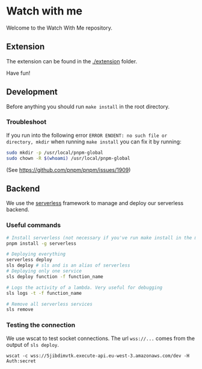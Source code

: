 # Watch with me

Welcome to the Watch With Me repository.

## Extension

The extension can be found in the [./extension](./extension) folder.

Have fun!

## Development

Before anything you should run `make install` in the root directory.

### Troubleshoot

If you run into the following error `ERROR ENOENT: no such file or directory, mkdir` when running `make install` you can fix it by running:

```bash
sudo mkdir -p /usr/local/pnpm-global
sudo chown -R $(whoami) /usr/local/pnpm-global
```

(See https://github.com/pnpm/pnpm/issues/1909)

## Backend

We use the [serverless](https://github.com/serverless/serverless) framework to manage and deploy our serverless backend.

### Useful commands

```bash
# Install serverless (not necessary if you've run make install in the main directory )
pnpm install -g serverless

# Deploying everything
serverless deploy
sls deploy # sls and is an alias of serverless
# Deploying only one service
sls deploy function -f function_name

# Logs the activity of a lambda. Very useful for debugging
sls logs -t -f function_name

# Remove all serverless services
sls remove
```

### Testing the connection

We use wscat to test socket connections. The url `wss://...` comes from the output of `sls deploy`.

```
wscat -c wss://5jibdimvtk.execute-api.eu-west-3.amazonaws.com/dev -H Auth:secret
```
